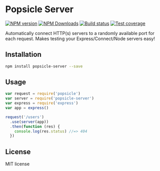 # Popsicle Server

[![NPM version][npm-image]][npm-url]
[![NPM Downloads][downloads-image]][downloads-url]
[![Build status][travis-image]][travis-url]
[![Test coverage][coveralls-image]][coveralls-url]

Automatically connect HTTP(s) servers to a randomly available port for each request. Makes testing your Express/Connect/Node servers easy!

## Installation

```sh
npm install popsicle-server --save
```

## Usage

```js
var request = require('popsicle')
var server = require('popsicle-server')
var express = require('express')
var app = express()

request('/users')
  .use(server(app))
  .then(function (res) {
    console.log(res.status) //=> 404
  })
```

## License

MIT license

[npm-image]: https://img.shields.io/npm/v/popsicle-server.svg?style=flat
[npm-url]: https://npmjs.org/package/popsicle-server
[travis-image]: https://img.shields.io/travis/blakeembrey/popsicle-server.svg?style=flat
[travis-url]: https://travis-ci.org/blakeembrey/popsicle-server
[coveralls-image]: https://img.shields.io/coveralls/blakeembrey/popsicle-server.svg?style=flat
[coveralls-url]: https://coveralls.io/r/blakeembrey/popsicle-server?branch=master
[downloads-image]: https://img.shields.io/npm/dm/popsicle-server.svg?style=flat
[downloads-url]: https://npmjs.org/package/popsicle-server
